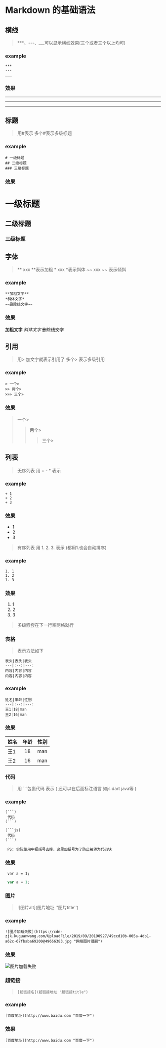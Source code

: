 # Markdown 的基础语法

## 横线
> ***、---、___可以显示横线效果(三个或者三个以上均可)

### example

```
***
---
___
```

### 效果
***
---
___

## 标题
> 用#表示 多个#表示多级标题

### example
```
# 一级标题
## 二级标题
### 三级标题
```

### 效果
# 一级标题
## 二级标题
### 三级标题

## 字体
> ** xxx **表示加粗 * xxx *表示斜体 ~~ xxx ~~ 表示倾斜

### example
```
**加粗文字**
*斜体文字*
~~删除线文字~~
```

### 效果
**加粗文字**
*斜体文字*
~~删除线文字~~

## 引用
> 用> 加文字就表示引用了 多个> 表示多级引用

### example
```
> 一个>
>> 两个>
>>> 三个>
```

### 效果
> 一个>
>> 两个>
>>> 三个>

## 列表
> 无序列表 用 + - * 表示

### example
```
+ 1
+ 2
+ 3
```

### 效果
+ 1
+ 2
+ 3

> 有序列表 用 1. 2. 3. 表示 (都用1.也会自动排序)

### example
```
1. 1
1. 2
1. 3
```

### 效果
1. 1
1. 2
1. 3

> 多级嵌套在下一行空两格就行

### 表格
> 表示方法如下
```
表头|表头|表头
---|:--:|---:
内容|内容|内容
内容|内容|内容
```

### example
```
姓名|年龄|性别
---|:--:|---:
王1|18|man
王2|16|man
```

### 效果
姓名|年龄|性别
---|:--:|---:
王1|18|man
王2|16|man

### 代码
> 用 ```包裹代码 表示 ( 还可以在后面标注语言 如js dart java等 )

### example
```
(```)
 代码
(```)

(```js)
 代码
(```)

 PS: 实际使用中把括号去掉，这里加括号为了防止被转为代码块
```

### 效果
```
 var a = 1;
```

```js
 var a = 1;
```

### 图片
> ![图片alt](图片地址 ''图片title'')

### example
```
![图片加载失败](https://cdn-zjk.kuguanwang.com/UploadFile/2019/09/20190927/49ccd10b-005a-4db1-a62c-67fbaba69200@49666383.jpg "网络图片侵删")
```

### 效果
![图片加载失败](https://cdn-zjk.kuguanwang.com/UploadFile/2019/09/20190927/49ccd10b-005a-4db1-a62c-67fbaba69200@49666383.jpg "网络图片侵删")

### 超链接
> ```[超链接名](超链接地址 "超链接title")```

### example
```[百度地址](http://www.baidu.com "百度一下")```

### 效果
```[百度地址](http://www.baidu.com "百度一下")```
